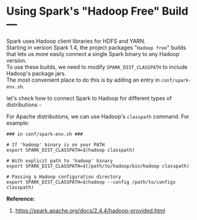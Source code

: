 # Using Spark's "Hadoop Free" Build — 

Spark uses Hadoop client libraries for HDFS and YARN.  
Starting in version Spark 1.4, the project packages "`Hadoop free`" builds  
that lets us more easily connect a single Spark binary to any Hadoop version.  
To use these builds, we need to modify `SPARK_DIST_CLASSPATH` to include Hadoop's package jars.  
The most convenient place to do this is by adding an entry in `conf/spark-env.sh`.  

let's check how to connect Spark to Hadoop for different types of distributions -  

For Apache distributions, we can use Hadoop's `classpath` command. For example:  

```shell
### in conf/spark-env.sh ###

# If 'hadoop' binary is on your PATH
export SPARK_DIST_CLASSPATH=$(hadoop classpath)

# With explicit path to 'hadoop' binary
export SPARK_DIST_CLASSPATH=$(/path/to/hadoop/bin/hadoop classpath)

# Passing a Hadoop configuration directory
export SPARK_DIST_CLASSPATH=$(hadoop --config /path/to/configs classpath)
```

**Reference:**  
1. https://spark.apache.org/docs/2.4.4/hadoop-provided.html

